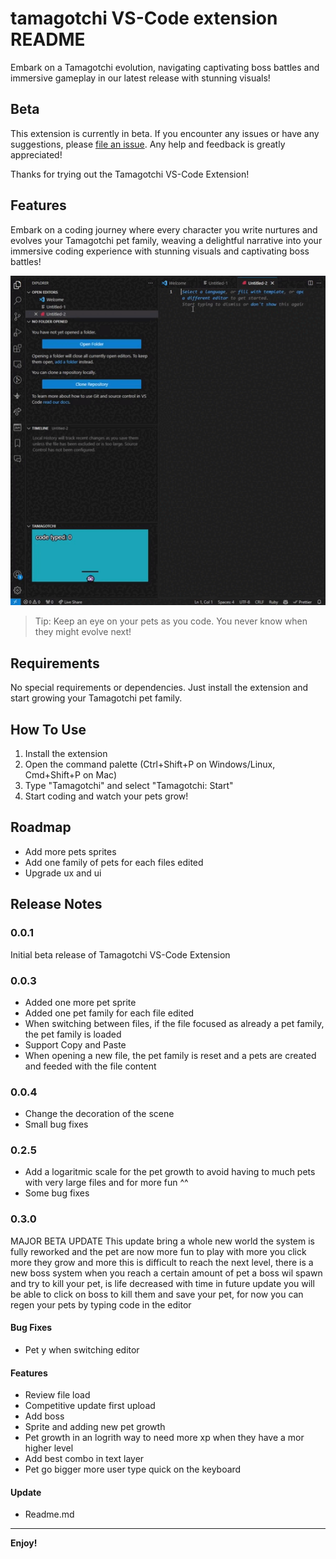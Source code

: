 # tamagotchi VS-Code extension README


Embark on a Tamagotchi evolution, navigating captivating boss battles and immersive gameplay in our latest release with stunning visuals!

## Beta

This extension is currently in beta. If you encounter any issues or have any suggestions, please [file an issue](https://github.com/Tzanou123/vscode_tamagotchi_extension/issues).
Any help and feedback is greatly appreciated!

Thanks for trying out the Tamagotchi VS-Code Extension!

## Features

Embark on a coding journey where every character you write nurtures and evolves your Tamagotchi pet family, weaving a delightful narrative into your immersive coding experience with stunning visuals and captivating boss battles!

![feature X](https://github.com/Tzanou123/vscode_tamagotchi_extension/blob/competitive/media/demo.gif?raw=true)

> Tip: Keep an eye on your pets as you code. You never know when they might evolve next!

## Requirements


No special requirements or dependencies. Just install the extension and start growing your Tamagotchi pet family.

## How To Use

1. Install the extension
2. Open the command palette (Ctrl+Shift+P on Windows/Linux, Cmd+Shift+P on Mac)
3. Type "Tamagotchi" and select "Tamagotchi: Start"
4. Start coding and watch your pets grow!

## Roadmap

* Add more pets sprites
* Add one family of pets for each files edited
* Upgrade ux and ui

## Release Notes

### 0.0.1

Initial beta release of Tamagotchi VS-Code Extension

### 0.0.3

- Added one more pet sprite
- Added one pet family for each file edited
- When switching between files, if the file focused as already a pet family, the pet family is loaded
- Support Copy and Paste
- When opening a new file, the pet family is reset and a pets are created and feeded with the file content

### 0.0.4

- Change the decoration of the scene
- Small bug fixes

### 0.2.5

- Add a logaritmic scale for the pet growth to avoid having to much pets with very large files and for more fun ^^
- Some bug fixes

### 0.3.0
MAJOR BETA UPDATE
This update bring a whole new world the system is fully reworked and the pet are now more fun to play with
more you click more they grow and more this is difficult to reach the next level, there is a new boss system when you reach a certain amount of pet
a boss wil spawn and try to kill your pet, is life decreased with time in future update you will be able
to click on boss to kill them and save your pet, for now you can regen your pets by typing code in the editor 
#### Bug Fixes

- Pet y when switching editor

#### Features

- Review file load
- Competitive update first upload
- Add boss
- Sprite and adding new pet growth
- Pet growth in an logrith way to need more xp when they have a mor higher level
- Add best combo in text layer
- Pet go bigger more user type quick on the keyboard

#### Update

- Readme.md
 

---

**Enjoy!**
